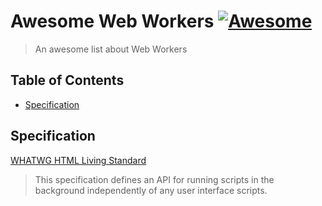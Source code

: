 # Awesome Web Workers [![Awesome](https://cdn.rawgit.com/sindresorhus/awesome/d7305f38d29fed78fa85652e3a63e154dd8e8829/media/badge.svg)](https://github.com/sindresorhus/awesome)

> An awesome list about Web Workers

## Table of Contents

- [Specification](#specification)

## Specification

[WHATWG HTML Living Standard](https://html.spec.whatwg.org/multipage/#toc-workers)
> This specification defines an API for running scripts in the background independently of any user interface scripts.


